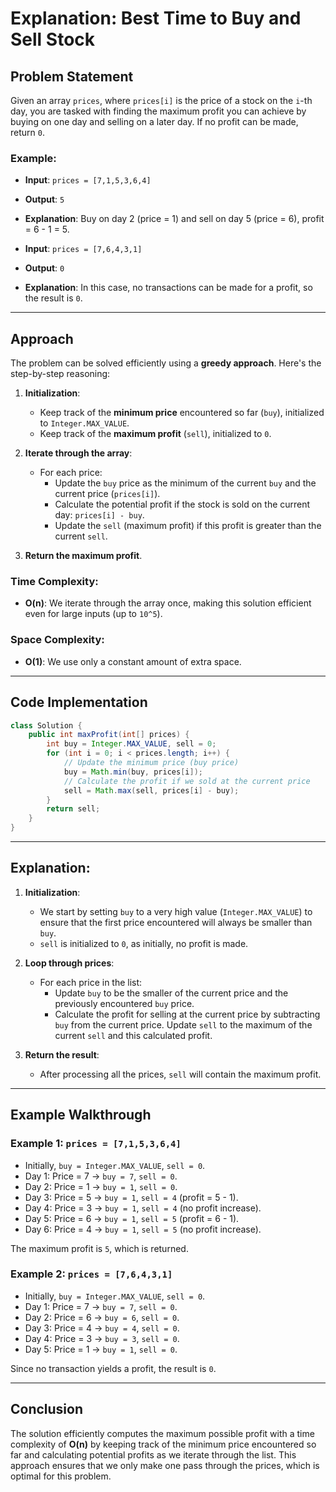 # Explanation: Best Time to Buy and Sell Stock

## Problem Statement

Given an array `prices`, where `prices[i]` is the price of a stock on the `i`-th day, you are tasked with finding the maximum profit you can achieve by buying on one day and selling on a later day. If no profit can be made, return `0`.

### Example:

- **Input**: `prices = [7,1,5,3,6,4]`
- **Output**: `5`
- **Explanation**: Buy on day 2 (price = 1) and sell on day 5 (price = 6), profit = 6 - 1 = 5.

- **Input**: `prices = [7,6,4,3,1]`
- **Output**: `0`
- **Explanation**: In this case, no transactions can be made for a profit, so the result is `0`.

---

## Approach

The problem can be solved efficiently using a **greedy approach**. Here's the step-by-step reasoning:

1. **Initialization**:
   - Keep track of the **minimum price** encountered so far (`buy`), initialized to `Integer.MAX_VALUE`.
   - Keep track of the **maximum profit** (`sell`), initialized to `0`.

2. **Iterate through the array**:
   - For each price:
     - Update the `buy` price as the minimum of the current `buy` and the current price (`prices[i]`).
     - Calculate the potential profit if the stock is sold on the current day: `prices[i] - buy`.
     - Update the `sell` (maximum profit) if this profit is greater than the current `sell`.

3. **Return the maximum profit**.

### Time Complexity:
- **O(n)**: We iterate through the array once, making this solution efficient even for large inputs (up to `10^5`).

### Space Complexity:
- **O(1)**: We use only a constant amount of extra space.

---

## Code Implementation

```java
class Solution {
    public int maxProfit(int[] prices) {
        int buy = Integer.MAX_VALUE, sell = 0;
        for (int i = 0; i < prices.length; i++) {
            // Update the minimum price (buy price)
            buy = Math.min(buy, prices[i]);
            // Calculate the profit if we sold at the current price
            sell = Math.max(sell, prices[i] - buy);
        }
        return sell;
    }
}
```

---

## Explanation:

1. **Initialization**:
   - We start by setting `buy` to a very high value (`Integer.MAX_VALUE`) to ensure that the first price encountered will always be smaller than `buy`.
   - `sell` is initialized to `0`, as initially, no profit is made.

2. **Loop through prices**:
   - For each price in the list:
     - Update `buy` to be the smaller of the current price and the previously encountered `buy` price.
     - Calculate the profit for selling at the current price by subtracting `buy` from the current price. Update `sell` to the maximum of the current `sell` and this calculated profit.

3. **Return the result**:
   - After processing all the prices, `sell` will contain the maximum profit.

---

## Example Walkthrough

### Example 1: `prices = [7,1,5,3,6,4]`

- Initially, `buy = Integer.MAX_VALUE`, `sell = 0`.
- Day 1: Price = 7 → `buy = 7`, `sell = 0`.
- Day 2: Price = 1 → `buy = 1`, `sell = 0`.
- Day 3: Price = 5 → `buy = 1`, `sell = 4` (profit = 5 - 1).
- Day 4: Price = 3 → `buy = 1`, `sell = 4` (no profit increase).
- Day 5: Price = 6 → `buy = 1`, `sell = 5` (profit = 6 - 1).
- Day 6: Price = 4 → `buy = 1`, `sell = 5` (no profit increase).

The maximum profit is `5`, which is returned.

### Example 2: `prices = [7,6,4,3,1]`

- Initially, `buy = Integer.MAX_VALUE`, `sell = 0`.
- Day 1: Price = 7 → `buy = 7`, `sell = 0`.
- Day 2: Price = 6 → `buy = 6`, `sell = 0`.
- Day 3: Price = 4 → `buy = 4`, `sell = 0`.
- Day 4: Price = 3 → `buy = 3`, `sell = 0`.
- Day 5: Price = 1 → `buy = 1`, `sell = 0`.

Since no transaction yields a profit, the result is `0`.

---

## Conclusion

The solution efficiently computes the maximum possible profit with a time complexity of **O(n)** by keeping track of the minimum price encountered so far and calculating potential profits as we iterate through the list. This approach ensures that we only make one pass through the prices, which is optimal for this problem.
